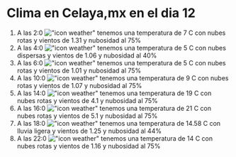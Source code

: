 # Clima en Celaya,mx en el dia 12

1. A las 2:0 !["icon weather"](http://openweathermap.org/img/w/04n.png) tenemos una temperatura de 7 C con nubes rotas y  vientos de 1.31 y nubosidad al 75%
1. A las 4:0 !["icon weather"](http://openweathermap.org/img/w/03n.png) tenemos una temperatura de 5 C con nubes dispersas y  vientos de 1.06 y nubosidad al 40%
1. A las 6:0 !["icon weather"](http://openweathermap.org/img/w/04n.png) tenemos una temperatura de 5 C con nubes rotas y  vientos de 1.01 y nubosidad al 75%
1. A las 10:0 !["icon weather"](http://openweathermap.org/img/w/04d.png) tenemos una temperatura de 9 C con nubes rotas y  vientos de 1.07 y nubosidad al 75%
1. A las 14:0 !["icon weather"](http://openweathermap.org/img/w/04d.png) tenemos una temperatura de 19 C con nubes rotas y  vientos de 4.1 y nubosidad al 75%
1. A las 16:0 !["icon weather"](http://openweathermap.org/img/w/04d.png) tenemos una temperatura de 21 C con nubes rotas y  vientos de 5.1 y nubosidad al 75%
1. A las 18:0 !["icon weather"](http://openweathermap.org/img/w/10n.png) tenemos una temperatura de 14.58 C con lluvia ligera y  vientos de 1.25 y nubosidad al 44%
1. A las 22:0 !["icon weather"](http://openweathermap.org/img/w/04n.png) tenemos una temperatura de 14 C con nubes rotas y  vientos de 1.16 y nubosidad al 75%
